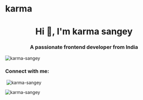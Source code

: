 # karma
<h1 align="center">Hi 👋, I'm karma sangey</h1>
<h3 align="center">A passionate frontend developer from India</h3>

<p align="left"> <img src="https://komarev.com/ghpvc/?username=karma-sangey&label=Profile%20views&color=0e75b6&style=flat" alt="karma-sangey" /> </p>

<h3 align="left">Connect with me:</h3>
<p align="left">
</p>

<p>&nbsp;<img align="center" src="https://github-readme-stats.vercel.app/api?username=karma-sangey&show_icons=true&locale=en" alt="karma-sangey" /></p>

<p><img align="center" src="https://github-readme-streak-stats.herokuapp.com/?user=karma-sangey&" alt="karma-sangey" /></p>
